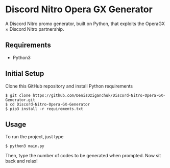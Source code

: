 # Discord Nitro Opera GX Generator
A Discord Nitro promo generator, built on Python, that exploits the OperaGX × Discord Nitro partnership.

## Requirements

- Python3

## Initial Setup

Clone this GitHub repository and install Python requirements

    $ git clone https://github.com/DenisDziganchuk/Discord-Nitro-Opera-GX-Generator.git
    $ cd Discord-Nitro-Opera-GX-Generator
    $ pip3 install -r requirements.txt

## Usage

To run the project, just type

    $ python3 main.py

Then, type the number of codes to be generated when prompted. Now sit back and relax!
